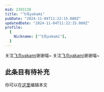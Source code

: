 ```yaml
---
mid: 2393138
title: "飞鸟yakami"
pubDate: "2024-11-04T11:22:15.080Z"
updatedDate: "2024-11-04T11:22:15.080Z"
profile:
  {
    Nickname: ["飞鸟yakami"],
  }
---
```


关注[飞鸟yakami](https://space.bilibili.com/2393138)谢谢喵~ 关注[飞鸟yakami](https://space.bilibili.com/2393138)谢谢喵~

## 此条目有待补充
你可以在[这里](https://github.com/Yuhanawa/VTuber.ICU/edit/master/src/content/v/飞鸟yakami/index.md)编辑本文
